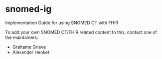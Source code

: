# snomed-ig

Implementation Guide for using SNOMED CT with FHIR

To add your own SNOMED CT/FHIR related content to this, contact 
one of the maintainers. 

* Grahame Grieve
* Alexander Henket
